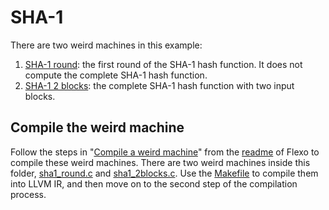 # SHA-1

There are two weird machines in this example:

1. [SHA-1 round](./sha1_round.c): the first round of the SHA-1 hash function. It does not compute the complete SHA-1 hash function.
2. [SHA-1 2 blocks](./sha1_2blocks.c): the complete SHA-1 hash function with two input blocks.

## Compile the weird machine

Follow the steps in "[Compile a weird machine](../../README.md#compile-a-weird-machine)" from the [readme](../../README.md) of Flexo to compile these weird machines.
There are two weird machines inside this folder, [sha1_round.c](./sha1_round.c) and [sha1_2blocks.c](./sha1_2blocks.c).
Use the [Makefile](./Makefile) to compile them into LLVM IR, and then move on to the second step of the compilation process.
